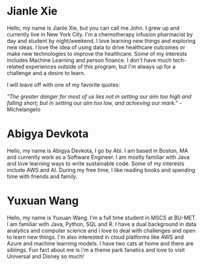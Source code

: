 
# Jianle Xie

Hello, my name is Jianle Xie, but you can call me John. I grew up and currently live in 
New York City. I'm a chemotherapy infusion pharmacist by day and student by night/weekend. I love learning new things 
and exploring new ideas. I love the idea of using data to drive healthcare outcomes or make new technologies to improve
the healthcare. Some of my interests includes Machine Learning and person finance. I don't have much tech-related 
experiences outside of this program, but I'm always up for a challenge and a desire to learn. 

I will leave off with one of my favorite quotes: 

*"The greater danger for most of us lies not in setting our aim too high and falling short; 
but in setting our aim too low, and achieving our mark."* - Michelangelo  

# Abigya Devkota

Hello, my name is Abigya Devkota, I go by Abi. I am based in Boston, MA and currently work as a Software Engineer. I
am mostly familiar with Java and love learning ways to write sustainable code. Some of my interests include AWS and AI.
During my free time, I like reading books and spending time with friends and family. 

# Yuxuan Wang
Hello, my name is Yuxuan Wang. I'm a full time student in MSCS at BU-MET. I am familiar with Java, Python, SQL and R. I have a dual background in data analytics and computer science and i love to deal with challenges and open to learn new things. I'm also interested in cloud platforms like AWS and Azure and machine learning models. I have two cats at home and there are siblings. Fun fact about me is i'm a theme park fanatics and love to visit Universal and Disney so much! 
 